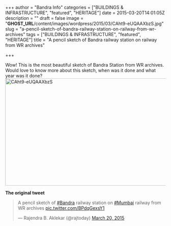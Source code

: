 +++
author = "Bandra Info"
categories = ["BUILDINGS &amp; INFRASTRUCTURE", "featured", "HERITAGE"]
date = 2015-03-20T14:01:05Z
description = ""
draft = false
image = "__GHOST_URL__/content/images/wordpress/2015/03/CAht9-eUQAAXbzS.jpg"
slug = "a-pencil-sketch-of-bandra-railway-station-on-railway-from-wr-archives"
tags = ["BUILDINGS &amp; INFRASTRUCTURE", "featured", "HERITAGE"]
title = "A pencil sketch of Bandra railway station on railway from WR archives"

+++


<p>Wow! This is the most beautiful sketch of Bandra Station from WR archives. Would love to know more about this sketch, when was it done and what year was it done? <img loading="lazy" class="aligncenter wp-image-8014 size-full" src="https://i1.wp.com/bandra.info/wp-content/uploads/2015/03/CAht9-eUQAAXbzS.jpg?resize=599%2C337&#038;ssl=1" alt="CAht9-eUQAAXbzS" width="599" height="337" srcset="https://i1.wp.com/bandra.info/wp-content/uploads/2015/03/CAht9-eUQAAXbzS.jpg?w=599&amp;ssl=1 599w, https://i1.wp.com/bandra.info/wp-content/uploads/2015/03/CAht9-eUQAAXbzS.jpg?resize=500%2C281&amp;ssl=1 500w" sizes="(max-width: 599px) 100vw, 599px" data-recalc-dims="1" /></p>
<p><strong>The original tweet </strong></p>
<blockquote class="twitter-tweet" lang="en"><p>A pencil sketch of <a href="httpss://twitter.com/hashtag/Bandra?src=hash">#Bandra</a> railway station on <a href="httpss://twitter.com/hashtag/Mumbai?src=hash">#Mumbai</a> railway from WR archives <a href="https://t.co/BPdqGexsY1">pic.twitter.com/BPdqGexsY1</a></p>
<p>— Rajendra B. Aklekar (@rajtoday) <a href="httpss://twitter.com/rajtoday/status/578833486745759744">March 20, 2015</a></p></blockquote>
<p><script src="//platform.twitter.com/widgets.js" async="" charset="utf-8"></script></p>



